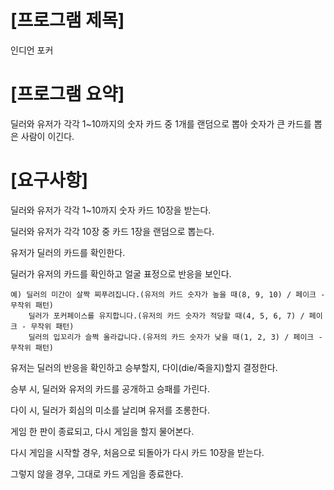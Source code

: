 # [프로그램 제목]

인디언 포커



# [프로그램 요약]

딜러와 유저가 각각 1~10까지의 숫자 카드 중 1개를 랜덤으로 뽑아 숫자가 큰 카드를 뽑은 사람이 이긴다.



# [요구사항]

딜러와 유저가 각각 1~10까지 숫자 카드 10장을 받는다.

딜러와 유저가 각각 10장 중 카드 1장을 랜덤으로 뽑는다.

유저가 딜러의 카드를 확인한다.

딜러가 유저의 카드를 확인하고 얼굴 표정으로 반응을 보인다.

	예) 딜러의 미간이 살짝 찌푸려집니다.(유저의 카드 숫자가 높을 때(8, 9, 10) / 페이크 - 무작위 패턴)
		딜러가 포커페이스를 유지합니다.(유저의 카드 숫자가 적당할 때(4, 5, 6, 7) / 페이크 - 무작위 패턴)
		딜러의 입꼬리가 슬쩍 올라갑니다.(유저의 카드 숫자가 낮을 때(1, 2, 3) / 페이크 - 무작위 패턴)

유저는 딜러의 반응을 확인하고 승부할지, 다이(die/죽을지)할지 결정한다.

승부 시, 딜러와 유저의 카드를 공개하고 승패를 가린다.

다이 시, 딜러가 회심의 미소를 날리며 유저를 조롱한다.

게임 한 판이 종료되고, 다시 게임을 할지 물어본다.

다시 게임을 시작할 경우, 처음으로 되돌아가 다시 카드 10장을 받는다.

그렇지 않을 경우, 그대로 카드 게임을 종료한다.
